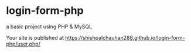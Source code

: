 # login-form-php
a basic project using PHP &amp; MySQL

Your site is published at https://shishpalchauhan288.github.io/login-form-php/user.php/
